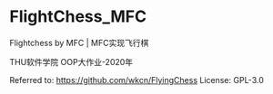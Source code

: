 # FlightChess_MFC
Flightchess by MFC | MFC实现飞行棋

THU软件学院 OOP大作业-2020年

Referred to: https://github.com/wkcn/FlyingChess
License: GPL-3.0
